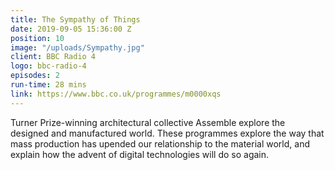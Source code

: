 ```yaml
---
title: The Sympathy of Things
date: 2019-09-05 15:36:00 Z
position: 10
image: "/uploads/Sympathy.jpg"
client: BBC Radio 4
logo: bbc-radio-4
episodes: 2
run-time: 28 mins
link: https://www.bbc.co.uk/programmes/m0000xqs
---
```


Turner Prize-winning architectural collective Assemble explore the designed and manufactured world. These programmes explore the way that mass production has upended our relationship to the material world, and explain how the advent of digital technologies will do so again.